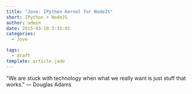 ```yaml
---
title: "Jove: IPython Kernel for NodeJS"
short: IPython + NodeJS
author: admin
date: 2015-03-10 3:35:01
categories:
  - Jove

tags:
  - draft
template: article.jade
---
```


"We are stuck with technology when what we really want is just stuff that works." — Douglas Adams
